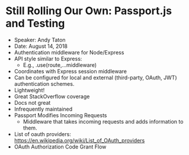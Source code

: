 # Still Rolling Our Own: Passport.js and Testing

* Speaker: Andy Taton
* Date: August 14, 2018
* Authentication middleware for Node/Express
* API style similar to Express:
  * E.g., .use(route,...middleware)
* Coordinates with Express session middleware
* Can be configured for local and external (third-party, OAuth, JWT) authentication schemes.
* Lightweight!
* Great StackOverflow coverage
* Docs not great
* Infrequently maintained
* Passport Modifies Incoming Requests
  * Middleware that takes incoming requests and adds information to them.
* List of oauth providers: <https://en.wikipedia.org/wiki/List_of_OAuth_providers>
* OAuth Authorization Code Grant Flow